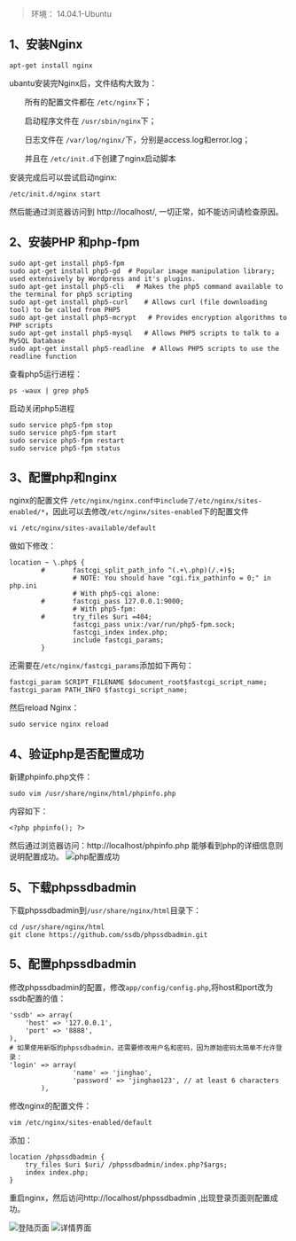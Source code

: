 > 环境： 14.04.1-Ubuntu

## 1、安装Nginx
```shell
apt-get install nginx
```
ubantu安装完Nginx后，文件结构大致为：

　　所有的配置文件都在 `/etc/nginx`下；

　　启动程序文件在 `/usr/sbin/nginx`下；

　　日志文件在 `/var/log/nginx/`下，分别是access.log和error.log；

　　并且在  `/etc/init.d`下创建了nginx启动脚本

安装完成后可以尝试启动nginx:
```shell
/etc/init.d/nginx start
```
然后能通过浏览器访问到 http://localhost/, 一切正常，如不能访问请检查原因。

## 2、安装PHP 和php-fpm

```shell
sudo apt-get install php5-fpm
sudo apt-get install php5-gd  # Popular image manipulation library; used extensively by Wordpress and it's plugins.
sudo apt-get install php5-cli   # Makes the php5 command available to the terminal for php5 scripting
sudo apt-get install php5-curl    # Allows curl (file downloading tool) to be called from PHP5
sudo apt-get install php5-mcrypt   # Provides encryption algorithms to PHP scripts
sudo apt-get install php5-mysql   # Allows PHP5 scripts to talk to a MySQL Database 
sudo apt-get install php5-readline  # Allows PHP5 scripts to use the readline function
```

查看php5运行进程：

```shell
ps -waux | grep php5
```

启动关闭php5进程

```shell
sudo service php5-fpm stop
sudo service php5-fpm start
sudo service php5-fpm restart
sudo service php5-fpm status
```


## 3、配置php和nginx

nginx的配置文件 `/etc/nginx/nginx.conf中include了/etc/nginx/sites-enabled/*`，因此可以去修改`/etc/nginx/sites-enabled`下的配置文件

```shell
vi /etc/nginx/sites-available/default
```

做如下修改：

```
location ~ \.php$ {
        #       fastcgi_split_path_info ^(.+\.php)(/.+)$;
                # NOTE: You should have "cgi.fix_pathinfo = 0;" in php.ini
                # With php5-cgi alone:
        #       fastcgi_pass 127.0.0.1:9000;
                # With php5-fpm:
        #       try_files $uri =404;
                fastcgi_pass unix:/var/run/php5-fpm.sock;
                fastcgi_index index.php;
                include fastcgi_params;
        }
```

还需要在`/etc/nginx/fastcgi_params`添加如下两句：
```
fastcgi_param SCRIPT_FILENAME $document_root$fastcgi_script_name;
fastcgi_param PATH_INFO $fastcgi_script_name;
```

然后reload Nginx：
```shell
sudo service nginx reload
```

## 4、验证php是否配置成功

新建phpinfo.php文件：
```shell
sudo vim /usr/share/nginx/html/phpinfo.php
```

内容如下：
```
<?php phpinfo(); ?>
```
然后通过浏览器访问：http://localhost/phpinfo.php 
能够看到php的详细信息则说明配置成功。
![php配置成功](http://ofcf9jxzt.bkt.clouddn.com/ssdb/p3.png)

## 5、下载phpssdbadmin

下载phpssdbadmin到`/usr/share/nginx/html`目录下：

```shell
cd /usr/share/nginx/html
git clone https://github.com/ssdb/phpssdbadmin.git
```


## 5、配置phpssdbadmin

修改phpssdbadmin的配置，修改`app/config/config.php`,将host和port改为ssdb配置的值：
```
'ssdb' => array(  
    'host' => '127.0.0.1',  
    'port' => '8888',  
),  
# 如果使用新版的phpssdbadmin，还需要修改用户名和密码，因为原始密码太简单不允许登录：
'login' => array(
                'name' => 'jinghao',
                'password' => 'jinghao123', // at least 6 characters
        ),
```


修改nginx的配置文件：
```shell
vim /etc/nginx/sites-enabled/default
```
添加：
```
location /phpssdbadmin {  
    try_files $uri $uri/ /phpssdbadmin/index.php?$args;  
    index index.php;  
}  
```
重启nginx，然后访问http://localhost/phpssdbadmin ,出现登录页面则配置成功。

![登陆页面](http://ofcf9jxzt.bkt.clouddn.com/ssdb/p1.png)
![详情界面](http://ofcf9jxzt.bkt.clouddn.com/ssdb/p2.png)

 